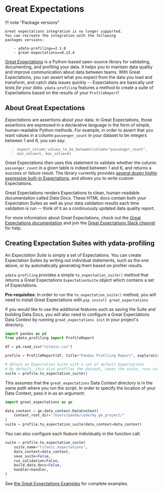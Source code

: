 # Great Expectations

!!! note "Package versions"

    Great expectations integration is no longer supported. 
    You can recreate the integration with the following
    packages versions: 

        - ydata-profiling==2.1.0 
        - great-expectations==0.13.4

[Great Expectations](https://www.greatexpectations.io) is a Python-based
open-source library for validating, documenting, and profiling your
data. It helps you to maintain data quality and improve communication
about data between teams. With Great Expectations, you can assert what
you expect from the data you load and transform, and catch data issues
quickly -- Expectations are basically *unit tests for your data*.
`ydata-profiling` features a method to create a suite of Expectations
based on the results of your `ProfileReport`!

## About Great Expectations

*Expectations* are assertions about your data. In Great Expectations,
those assertions are expressed in a declarative language in the form of
simple, human-readable Python methods. For example, in order to assert
that you want values in a column `passenger_count` in your dataset to be
integers between 1 and 6, you can say:

> `expect_column_values_to_be_between(column="passenger_count", min_value=1, max_value=6)`

Great Expectations then uses this statement to validate whether the
column `passenger_count` in a given table is indeed between 1 and 6, and
returns a success or failure result. The library currently provides
[several dozen highly expressive built-in
Expectations](https://docs.greatexpectations.io/en/latest/reference/glossary_of_expectations.html),
and allows you to write custom Expectations.

Great Expectations renders Expectations to clean, human-readable
documentation called *Data Docs*. These HTML docs contain both your
Expectation Suites as well as your data validation results each time
validation is run -- think of it as a continuously updated data quality
report.

For more information about Great Expectations, check out the [Great
Expectations
documentation](https://docs.greatexpectations.io/en/latest/) and join
the [Great Expectations Slack
channel](https://www.greatexpectations.io/slack) for help.

## Creating Expectation Suites with ydata-profiling

An *Expectation Suite* is simply a set of Expectations. You can create
Expectation Suites by writing out individual statements, such as the one
above, or by automatically generating them based on profiler results.

`ydata-profiling` provides a simple `to_expectation_suite()` method that
returns a Great Expectations `ExpectationSuite` object which contains a
set of Expectations.

**Pre-requisites**: In order to run the `to_expectation_suite()` method,
you will need to install Great Expectations with
`pip install great_expectations`

If you would like to use the additional features such as saving the
Suite and building Data Docs, you will also need to configure a Great
Expectations Data Context by running `great_expectations init` in your
project\'s directory.

``` python linenums="1" title="Get your set of expectations"
import pandas as pd
from ydata_profiling import ProfileReport

df = pd.read_csv("titanic.csv")

profile = ProfileReport(df, title="Pandas Profiling Report", explorative=True)

# Obtain an Expectation Suite with a set of default Expectations
# By default, this also profiles the dataset, saves the suite, runs validation, and builds Data Docs
suite = profile.to_expectation_suite()
```

This assumes that the `great_expectations` Data Context directory is in
the *same path* where you run the script. In order to specify the
location of your Data Context, pass it in as an argument:

``` python linenums="1" title="Generate a suite of expectations"
import great_expectations as ge

data_context = ge.data_context.DataContext(
    context_root_dir="/Users/panda/code/my_ge_project/"
)
suite = profile.to_expectation_suite(data_context=data_context)
```

You can also configure each feature individually in the function call:

``` python linenums="1" title="Configure features"
suite = profile.to_expectation_suite(
    suite_name="titanic_expectations",
    data_context=data_context,
    save_suite=False,
    run_validation=False,
    build_data_docs=False,
    handler=handler,
)
```

See [the Great Expectations
Examples](https://github.com/ydataai/ydata-profiling/blob/master/examples/features/great_expectations_example.py)
for complete examples.